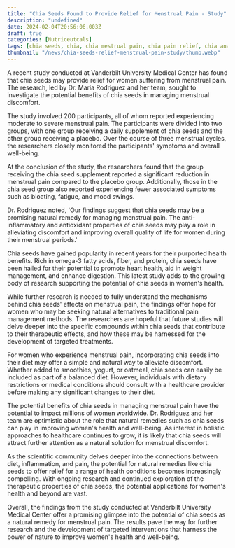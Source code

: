```yaml
---
title: "Chia Seeds Found to Provide Relief for Menstrual Pain - Study"
description: "undefined"
date: 2024-02-04T20:56:06.003Z
draft: true
categories: [Nutriceutcals]
tags: [chia seeds, chia, chia mestrual pain, chia pain relief, chia analgetic]
thumbnail: "/news/chia-seeds-relief-menstrual-pain-study/thumb.webp"
---
```


A recent study conducted at Vanderbilt University Medical Center has found that chia seeds may provide relief for women suffering from menstrual pain. The research, led by Dr. Maria Rodriguez and her team, sought to investigate the potential benefits of chia seeds in managing menstrual discomfort.

The study involved 200 participants, all of whom reported experiencing moderate to severe menstrual pain. The participants were divided into two groups, with one group receiving a daily supplement of chia seeds and the other group receiving a placebo. Over the course of three menstrual cycles, the researchers closely monitored the participants' symptoms and overall well-being.

At the conclusion of the study, the researchers found that the group receiving the chia seed supplement reported a significant reduction in menstrual pain compared to the placebo group. Additionally, those in the chia seed group also reported experiencing fewer associated symptoms such as bloating, fatigue, and mood swings.

Dr. Rodriguez noted, 'Our findings suggest that chia seeds may be a promising natural remedy for managing menstrual pain. The anti-inflammatory and antioxidant properties of chia seeds may play a role in alleviating discomfort and improving overall quality of life for women during their menstrual periods.'

Chia seeds have gained popularity in recent years for their purported health benefits. Rich in omega-3 fatty acids, fiber, and protein, chia seeds have been hailed for their potential to promote heart health, aid in weight management, and enhance digestion. This latest study adds to the growing body of research supporting the potential of chia seeds in women's health.

While further research is needed to fully understand the mechanisms behind chia seeds' effects on menstrual pain, the findings offer hope for women who may be seeking natural alternatives to traditional pain management methods. The researchers are hopeful that future studies will delve deeper into the specific compounds within chia seeds that contribute to their therapeutic effects, and how these may be harnessed for the development of targeted treatments.

For women who experience menstrual pain, incorporating chia seeds into their diet may offer a simple and natural way to alleviate discomfort. Whether added to smoothies, yogurt, or oatmeal, chia seeds can easily be included as part of a balanced diet. However, individuals with dietary restrictions or medical conditions should consult with a healthcare provider before making any significant changes to their diet.

The potential benefits of chia seeds in managing menstrual pain have the potential to impact millions of women worldwide. Dr. Rodriguez and her team are optimistic about the role that natural remedies such as chia seeds can play in improving women's health and well-being. As interest in holistic approaches to healthcare continues to grow, it is likely that chia seeds will attract further attention as a natural solution for menstrual discomfort.

As the scientific community delves deeper into the connections between diet, inflammation, and pain, the potential for natural remedies like chia seeds to offer relief for a range of health conditions becomes increasingly compelling. With ongoing research and continued exploration of the therapeutic properties of chia seeds, the potential applications for women's health and beyond are vast.

Overall, the findings from the study conducted at Vanderbilt University Medical Center offer a promising glimpse into the potential of chia seeds as a natural remedy for menstrual pain. The results pave the way for further research and the development of targeted interventions that harness the power of nature to improve women's health and well-being.